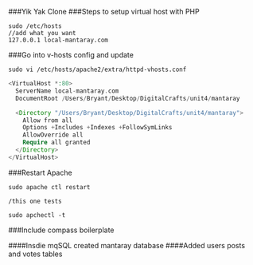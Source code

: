 ###Yik Yak Clone
###Steps to setup virtual host with PHP
```
sudo /etc/hosts
//add what you want
127.0.0.1 local-mantaray.com
```
###Go into v-hosts config and update
```
sudo vi /etc/hosts/apache2/extra/httpd-vhosts.conf
```
```php
<VirtualHost *:80>
  ServerName local-mantaray.com
  DocumentRoot /Users/Bryant/Desktop/DigitalCrafts/unit4/mantaray

  <Directory "/Users/Bryant/Desktop/DigitalCrafts/unit4/mantaray">
    Allow from all
    Options +Includes +Indexes +FollowSymLinks
    AllowOverride all
    Require all granted
  </Directory>
</VirtualHost>
```
###Restart Apache
```
sudo apache ctl restart

/this one tests

sudo apchectl -t
```
###Include compass boilerplate

####Insdie mqSQL created mantaray database
####Added users posts and votes tables

